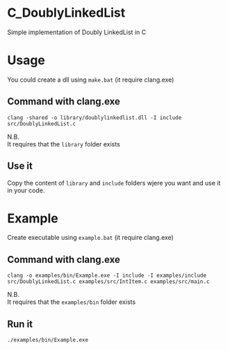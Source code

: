 # C_DoublyLinkedList
Simple implementation of Doubly LinkedList in C

# Usage

You could create a dll using `make.bat` (it require clang.exe)

## Command with clang.exe
```
clang -shared -o library/doublylinkedlist.dll -I include src/DoublyLinkedList.c
```
N.B.<br>
It requires that the `library` folder exists

## Use it
Copy the content of `library` and `include` folders wjere you want and use it in your code. 

# Example

Create executable using `example.bat` (it require clang.exe)

## Command with clang.exe
```
clang -o examples/bin/Example.exe -I include -I examples/include src/DoublyLinkedList.c examples/src/IntItem.c examples/src/main.c
```
N.B.<br>
It requires that the `examples/bin` folder exists

## Run it
```
./examples/bin/Example.exe
```